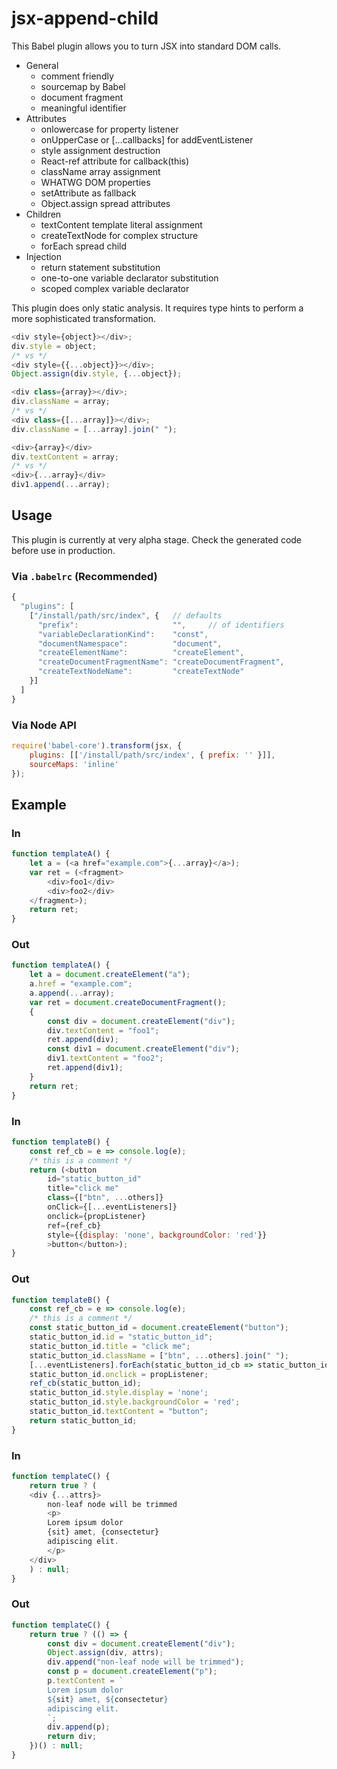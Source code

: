 # jsx-append-child
This Babel plugin allows you to turn JSX into standard DOM calls.

* General
  * comment friendly
  * sourcemap by Babel
  * document fragment
  * meaningful identifier
* Attributes
  * onlowercase for property listener
  * onUpperCase or [...callbacks] for addEventListener
  * style assignment destruction
  * React-ref attribute for callback(this)
  * className array assignment
  * WHATWG DOM properties
  * setAttribute as fallback
  * Object.assign spread attributes
* Children
  * textContent template literal assignment
  * createTextNode for complex structure
  * forEach spread child
* Injection
  * return statement substitution
  * one-to-one variable declarator substitution
  * scoped complex variable declarator

This plugin does only static analysis. It requires type hints to perform a more sophisticated transformation.
```javascript
<div style={object}></div>;
div.style = object;
/* vs */
<div style={{...object}}></div>;
Object.assign(div.style, {...object});

<div class={array}></div>;
div.className = array;
/* vs */
<div class={[...array]}></div>;
div.className = [...array].join(" ");

<div>{array}</div>
div.textContent = array;
/* vs */
<div>{...array}</div>
div1.append(...array);
```

## Usage
This plugin is currently at very alpha stage. Check the generated code before use in production.

### Via `.babelrc` (Recommended)
```javascript
{
  "plugins": [
    ["/install/path/src/index", {   // defaults
      "prefix":                     "",     // of identifiers
      "variableDeclarationKind":    "const",
      "documentNamespace":          "document",
      "createElementName":          "createElement",
      "createDocumentFragmentName": "createDocumentFragment",
      "createTextNodeName":         "createTextNode"
    }]
  ]
}
```

### Via Node API
```javascript
require('babel-core').transform(jsx, {
    plugins: [['/install/path/src/index', { prefix: '' }]],
    sourceMaps: 'inline'
});
```

## Example
### In
```javascript
function templateA() {
    let a = (<a href="example.com">{...array}</a>);
    var ret = (<fragment>
        <div>foo1</div>
        <div>foo2</div>
    </fragment>);
    return ret;
}
```

### Out
```javascript
function templateA() {
    let a = document.createElement("a");
    a.href = "example.com";
    a.append(...array);
    var ret = document.createDocumentFragment();
    {
        const div = document.createElement("div");
        div.textContent = "foo1";
        ret.append(div);
        const div1 = document.createElement("div");
        div1.textContent = "foo2";
        ret.append(div1);
    }
    return ret;
}
```

### In
```javascript
function templateB() {
    const ref_cb = e => console.log(e);
    /* this is a comment */
    return (<button 
        id="static_button_id"
        title="click me"
        class={["btn", ...others]}
        onClick={[...eventListeners]}
        onclick={propListener}
        ref={ref_cb}
        style={{display: 'none', backgroundColor: 'red'}}
        >button</button>);
}
```

### Out
```javascript
function templateB() {
    const ref_cb = e => console.log(e);
    /* this is a comment */
    const static_button_id = document.createElement("button");
    static_button_id.id = "static_button_id";
    static_button_id.title = "click me";
    static_button_id.className = ["btn", ...others].join(" ");
    [...eventListeners].forEach(static_button_id_cb => static_button_id.addEventListener("click", static_button_id_cb));
    static_button_id.onclick = propListener;
    ref_cb(static_button_id);
    static_button_id.style.display = 'none';
    static_button_id.style.backgroundColor = 'red';
    static_button_id.textContent = "button";
    return static_button_id;
}
```

### In
```javascript
function templateC() {
    return true ? (
    <div {...attrs}>
        non-leaf node will be trimmed
        <p>
        Lorem ipsum dolor 
        {sit} amet, {consectetur}
        adipiscing elit.
        </p>
    </div>
    ) : null;
}
```

### Out
```javascript
function templateC() {
    return true ? (() => {
        const div = document.createElement("div");
        Object.assign(div, attrs);
        div.append("non-leaf node will be trimmed");
        const p = document.createElement("p");
        p.textContent = `
        Lorem ipsum dolor 
        ${sit} amet, ${consectetur}
        adipiscing elit.
        `;
        div.append(p);
        return div;
    })() : null;
}
```
